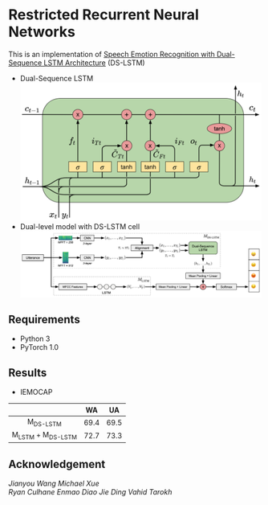 # Restricted Recurrent Neural Networks

This is an implementation of [Speech Emotion Recognition with Dual-Sequence LSTM Architecture](https://arxiv.org/abs/1910.08874) (DS-LSTM)
 - Dual-Sequence LSTM
![ds-lstm](/img/ds-lstm.png)
 - Dual-level model with DS-LSTM cell
 ![diagram](/img/diagram.png)
## Requirements
 - Python 3
 - PyTorch 1.0

## Results
 - IEMOCAP  
 
|                                        |  WA  |  UA  |
|:--------------------------------------:|:----:|:----:|
|           M<sub>DS-LSTM</sub>          | 69.4 | 69.5 |
| M<sub>LSTM</sub> + M<sub>DS-LSTM</sub> | 72.7 | 73.3 |
## Acknowledgement
*Jianyou Wang
Michael Xue  
Ryan Culhane
Enmao Diao
Jie Ding
Vahid Tarokh*
